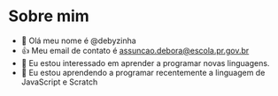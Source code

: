 # Sobre mim
- 👋 Olá meu nome é @debyzinha
- 👍 Meu email de contato é assuncao.debora@escola.pr.gov.br
- 👀 Eu estou interessado em aprender a programar novas linguagens.
- 🌱 Eu estou aprendendo a programar recentemente a linguagem de JavaScript e Scratch

